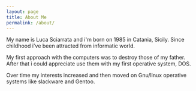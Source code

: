 ```yaml
---
layout: page
title: About Me
permalink: /about/
---
```

My name is Luca Sciarrata and i'm born on 1985 in Catania, Sicily.
Since childhood i've been attracted  from informatic world.

My first approach with the computers was to  destroy those of my father.
After that i could appreciate use them with my first operative system, DOS.

Over time my interests increased and then moved on Gnu/linux operative systems like slackware and Gentoo.
